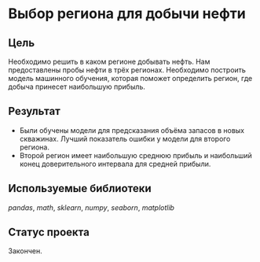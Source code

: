 # Выбор региона для добычи нефти

## Цель

Необходимо решить в каком регионе добывать нефть. Нам предоставлены пробы нефти в трёх регионах. Необходимо построить модель машинного обучения, которая поможет определить регион, где добыча принесет наибольшую прибыль.

## Результат

* Были обучены модели для предсказания объёма запасов в новых скважинах. Лучший показатель ошибки у модели для второго региона.
* Второй регион имеет наибольшую среднюю прибыль и наибольший конец доверительного интервала для средней прибыли.

## Используемые библиотеки
*pandas*, *math*, *sklearn*, *numpy*, *seaborn*, *matplotlib*

## Статус проекта

Закончен.